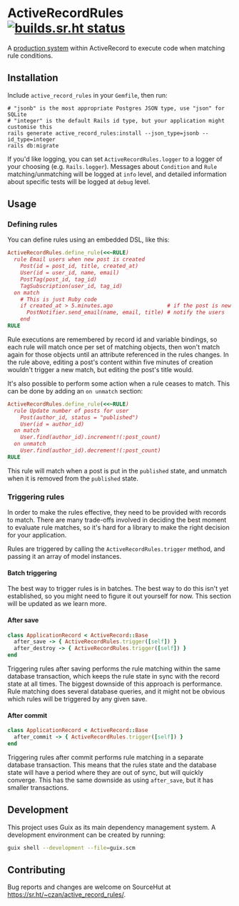 # ActiveRecordRules [![builds.sr.ht status](https://builds.sr.ht/~czan/active_record_rules.svg)](https://builds.sr.ht/~czan/active_record_rules)

A [production system][] within ActiveRecord to execute code when matching rule conditions.

[production system]: https://en.wikipedia.org/wiki/Production_system_(computer_science)

## Installation

Include `active_record_rules` in your `Gemfile`, then run:

```shell
# "jsonb" is the most appropriate Postgres JSON type, use "json" for SQLite
# "integer" is the default Rails id type, but your application might customise this
rails generate active_record_rules:install --json_type=jsonb --id_type=integer
rails db:migrate
```

If you'd like logging, you can set `ActiveRecordRules.logger` to a logger of your choosing (e.g. `Rails.logger`). Messages about `Condition` and `Rule` matching/unmatching will be logged at `info` level, and detailed information about specific tests will be logged at `debug` level.

## Usage

### Defining rules

You can define rules using an embedded DSL, like this:

```ruby
ActiveRecordRules.define_rule(<<~RULE)
  rule Email users when new post is created
    Post(id = post_id, title, created_at)
    User(id = user_id, name, email)
    PostTag(post_id, tag_id)
    TagSubscription(user_id, tag_id)
  on match
    # This is just Ruby code
    if created_at > 5.minutes.ago                 # if the post is new
      PostNotifier.send_email(name, email, title) # notify the users
    end
RULE
```

Rule executions are remembered by record id and variable bindings, so each rule will match once per set of matching objects, then won't match again for those objects until an attribute referenced in the rules changes. In the rule above, editing a post's content within five minutes of creation wouldn't trigger a new match, but editing the post's title would.

It's also possible to perform some action when a rule ceases to match. This can be done by adding an `on unmatch` section:

```ruby
ActiveRecordRules.define_rule(<<~RULE)
  rule Update number of posts for user
    Post(author_id, status = "published")
    User(id = author_id)
  on match
    User.find(author_id).increment!(:post_count)
  on unmatch
    User.find(author_id).decrement!(:post_count)
RULE
```

This rule will match when a post is put in the `published` state, and unmatch when it is removed from the `published` state.

### Triggering rules

In order to make the rules effective, they need to be provided with records to match. There are many trade-offs involved in deciding the best moment to evaluate rule matches, so it's hard for a library to make the right decision for your application.

Rules are triggered by calling the `ActiveRecordRules.trigger` method, and passing it an array of model instances.

#### Batch triggering

The best way to trigger rules is in batches. The best way to do this isn't yet established, so you might need to figure it out yourself for now. This section will be updated as we learn more.

#### After save

```ruby
class ApplicationRecord < ActiveRecord::Base
  after_save -> { ActiveRecordRules.trigger([self]) }
  after_destroy -> { ActiveRecordRules.trigger([self]) }
end
```

Triggering rules after saving performs the rule matching within the same database transaction, which keeps the rule state in sync with the record state at all times. The biggest downside of this approach is performance. Rule matching does several database queries, and it might not be obvious which rules will be triggered by any given save.

#### After commit

```ruby
class ApplicationRecord < ActiveRecord::Base
  after_commit -> { ActiveRecordRules.trigger([self]) }
end
```

Triggering rules after commit performs rule matching in a separate database transaction. This means that the rules state and the database state will have a period where they are out of sync, but will quickly converge. This has the same downside as using `after_save`, but it has smaller transactions.

## Development

This project uses Guix as its main dependency management system. A development environment can be created by running:

```sh
guix shell --development --file=guix.scm
```

## Contributing

Bug reports and changes are welcome on SourceHut at <https://sr.ht/~czan/active_record_rules/>.
